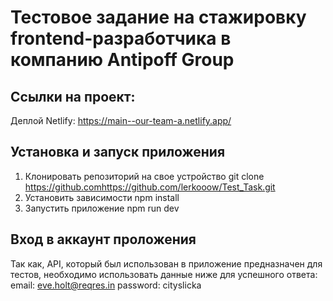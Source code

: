 # Тестовое задание на стажировку frontend-разработчика в компанию Antipoff Group

## Ссылки на проект:
Деплой Netlify: https://main--our-team-a.netlify.app/

## Установка и запуск приложения
1. Клонировать репозиторий на свое устройство
git clone https://github.comhttps://github.com/lerkooow/Test_Task.git
2. Установить зависимости
npm install
3. Запустить приложение
npm run dev

## Вход в аккаунт проложения
Так как, API, который был использован в приложение предназначен для тестов, необходимо использовать данные ниже для успешного ответа:
email: eve.holt@reqres.in
password: cityslicka
